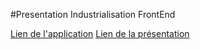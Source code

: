 #Presentation Industrialisation FrontEnd

[Lien de l'application](http://marcupmc.github.io/Presentation-Industrialisation-FrontEnd/app/)
[Lien de la présentation](http://slides.com/marcgregoire/industrialisationfrontend#/)